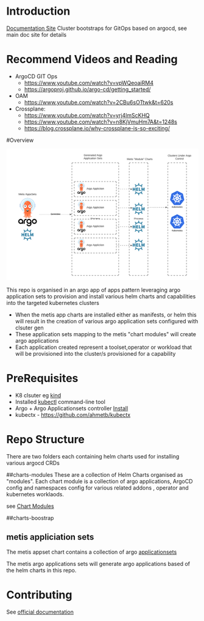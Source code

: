 




# Introduction
[Documentation Site](https://bbdsoftware.github.io/metis-cluster-bootstraps/)
Cluster bootstraps for GitOps based on argocd, see main doc site for details


# Recommend Videos and Reading
- ArgoCD GIT Ops
    - https://www.youtube.com/watch?v=vpWQeoaiRM4
    - https://argoproj.github.io/argo-cd/getting_started/
- OAM
    - https://www.youtube.com/watch?v=2CBu6sOTtwk&t=620s
- Crossplane:
  - https://www.youtube.com/watch?v=yrj4lmScKHQ
  - https://www.youtube.com/watch?v=n8KjVmuHm7A&t=1248s
  - https://blog.crossplane.io/why-crossplane-is-so-exciting/  
    
#Overview

![Flow](assets/overview.png)


This repo is organised in an argo app of apps pattern leveraging argo application sets to provision and install various helm charts and capabilities into the 
targeted kubernetes clusters

- When the metis app charts are installed either as manifests, or helm this will result in the creation of various argo application sets configured with clsuter gen
- These application sets mapping to the metis "chart modules" will create argo applications
- Each application created represent a toolset,operator or workload that will be provisioned into the cluster/s provisioned for a capability


# PreRequisites
- K8 clsuter eg [kind](https://kind.sigs.k8s.io/docs/user/quick-start/)
- Installed [kubectl](https://kubernetes.io/docs/tasks/tools/) command-line tool
- Argo + Argo Applicationsets controller   [Install](https://argocd-applicationset.readthedocs.io/en/stable/Geting-Started/)
- kubectx -  https://github.com/ahmetb/kubectx


# Repo Structure

There are two folders each containing helm charts used for installing various argocd CRDs

##charts-modules
These are a collection  of Helm  Charts organised as  "modules". Each chart module is a collection of argo applications, ArgoCD config and namespaces config for various related addons , operator and kubernetes worklaods.

see [Chart Modules](charts/modules/main.md)


##charts-boostrap

## metis appliciation sets

The metis appset chart contains a collection of argo [applicationsets](https://argoproj.github.io/argo-cd/user-guide/application-set/)

The metis argo applications sets will generate argo applications based of the helm charts in this repo.


# Contributing
See  [official documentation](http://127.0.0.1:8000/Contributing/AddingApplications/)
